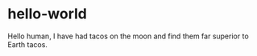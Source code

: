 # hello-world
Hello human, 
I have had tacos on the moon and find them far superior to Earth tacos.
